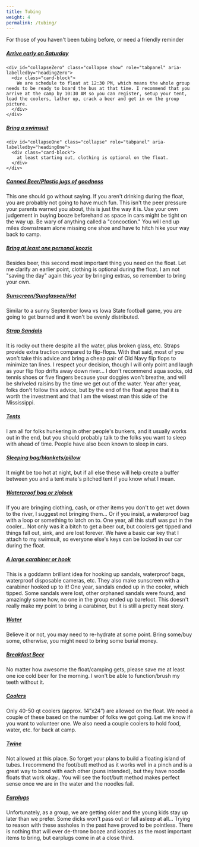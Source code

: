 ```yaml
---
title: Tubing
weight: 4
permalink: /tubing/
---
```

<p>For those of you haven't been tubing before, or need a friendly reminder</p>
<div id="accordion" role="tablist" aria-multiselectable="true">
  <div class="card">
    <div class="card-header" role="tab" id="headingZero">
      <h5 class="mb-0">
        <a data-toggle="collapse" data-parent="#accordion" href="#collapseZero" aria-expanded="true" aria-controls="collapseZero">
          Arrive early on Saturday
        </a>
      </h5>
    </div>

    <div id="collapseZero" class="collapse show" role="tabpanel" aria-labelledby="headingZero">
      <div class="card-block">
        We are schedule to float at 12:30 PM, which means the whole group needs to be ready to board the bus at that time. I recommend that you arrive at the camp by 10:30 AM so you can register, setup your tent, load the coolers, lather up, crack a beer and get in on the group picture.
      </div>
    </div>
  </div>
  <div class="card">
    <div class="card-header" role="tab" id="headingOne">
      <h5 class="mb-0">
        <a data-toggle="collapse" data-parent="#accordion" href="#collapseOne" aria-expanded="false" aria-controls="collapseOne">
          Bring a swimsuit
        </a>
      </h5>
    </div>

    <div id="collapseOne" class="collapse" role="tabpanel" aria-labelledby="headingOne">
      <div class="card-block">
        at least starting out, clothing is optional on the float.
      </div>
    </div>
  </div>
  <div class="card">
    <div class="card-header" role="tab" id="headingTwo">
      <h5 class="mb-0">
        <a class="collapsed" data-toggle="collapse" data-parent="#accordion" href="#collapseTwo" aria-expanded="false" aria-controls="collapseTwo">
          Canned Beer/Plastic jugs of goodness
        </a>
      </h5>
    </div>
    <div id="collapseTwo" class="collapse" role="tabpanel" aria-labelledby="headingTwo">
      <div class="card-block">
        This one should go without saying. If you aren't drinking during the float, you are probably not going to have much fun. This isn't the peer pressure your parents warned you about, this is just the way it is. Use your own judgement in buying booze beforehand as space in cars might be tight on the way up. Be wary of anything called a "concoction." You will end up miles downstream alone missing one shoe and have to hitch hike your way back to camp.
      </div>
    </div>
  </div>
  <div class="card">
    <div class="card-header" role="tab" id="headingThree">
      <h5 class="mb-0">
        <a class="collapsed" data-toggle="collapse" data-parent="#accordion" href="#collapseThree" aria-expanded="false" aria-controls="collapseThree">
          Bring at least one personal koozie
        </a>
      </h5>
    </div>
    <div id="collapseThree" class="collapse" role="tabpanel" aria-labelledby="headingThree">
      <div class="card-block">
        Besides beer, this second most important thing you need on the float. Let me clarify an earlier point, clothing is optional during the float. I am not "saving the day" again this year by bringing extras, so remember to bring your own.
      </div>
    </div>
  </div>
  <div class="card">
    <div class="card-header" role="tab" id="headingFour">
      <h5 class="mb-0">
        <a class="collapsed" data-toggle="collapse" data-parent="#accordion" href="#collapseFour" aria-expanded="false" aria-controls="collapseFour">
          Sunscreen/Sunglasses/Hat
        </a>
      </h5>
    </div>
    <div id="collapseFour" class="collapse" role="tabpanel" aria-labelledby="headingFour">
      <div class="card-block">
        Similar to a sunny September Iowa vs Iowa State football game, you are going to get burned and it won't be evenly distributed.
      </div>
    </div>
  </div>
  <div class="card">
    <div class="card-header" role="tab" id="headingFive">
      <h5 class="mb-0">
        <a class="collapsed" data-toggle="collapse" data-parent="#accordion" href="#collapseFive" aria-expanded="false" aria-controls="collapseFive">
          Strap Sandals
        </a>
      </h5>
    </div>
    <div id="collapseFive" class="collapse" role="tabpanel" aria-labelledby="headingFive">
      <div class="card-block">
        It is rocky out there despite all the water, plus broken glass, etc. Straps provide extra traction compared to flip-flops. With that said, most of you won't take this advice and bring a cheap pair of Old Navy flip flops to minimize tan lines. I respect your decision, though I will only point and laugh as your flip flop drifts away down river... I don't recommend aqua socks, old tennis shoes or five fingers because your doggies won't breathe, and will be shriveled raisins by the time we get out of the water. Year after year, folks don't follow this advice, but by the end of the float agree that it is worth the investment and that I am the wisest man this side of the Mississippi.
      </div>
    </div>
  </div>
  <div class="card">
    <div class="card-header" role="tab" id="headingSix">
      <h5 class="mb-0">
        <a class="collapsed" data-toggle="collapse" data-parent="#accordion" href="#collapseSix" aria-expanded="false" aria-controls="collapseSix">
          Tents
        </a>
      </h5>
    </div>
    <div id="collapseSix" class="collapse" role="tabpanel" aria-labelledby="headingSix">
      <div class="card-block">
        I am all for folks hunkering in other people's bunkers, and it usually works out in the end, but you should probably talk to the folks you want to sleep with ahead of time. People have also been known to sleep in cars.
      </div>
    </div>
  </div>
  <div class="card">
    <div class="card-header" role="tab" id="headingSeven">
      <h5 class="mb-0">
        <a class="collapsed" data-toggle="collapse" data-parent="#accordion" href="#collapseSeven" aria-expanded="false" aria-controls="collapseSeven">
          Sleeping bag/blankets/pillow
        </a>
      </h5>
    </div>
    <div id="collapseSeven" class="collapse" role="tabpanel" aria-labelledby="headingSeven">
      <div class="card-block">
        It might be too hot at night, but if all else these will help create a buffer between you and a tent mate's pitched tent if you know what I mean.
      </div>
    </div>
  </div>
  <div class="card">
    <div class="card-header" role="tab" id="headingEight">
      <h5 class="mb-0">
        <a class="collapsed" data-toggle="collapse" data-parent="#accordion" href="#collapseEight" aria-expanded="false" aria-controls="collapseEight">
          Waterproof bag or ziplock
        </a>
      </h5>
    </div>
    <div id="collapseEight" class="collapse" role="tabpanel" aria-labelledby="headingEight">
      <div class="card-block">
        If you are bringing clothing, cash, or other items you don't to get wet down to the river, I suggest not bringing them... Or if you insist, a waterproof bag with a loop or something to latch on to. One year, all this stuff was put in the cooler... Not only was it a bitch to get a beer out, but coolers get tipped and things fall out, sink, and are lost forever. We have a basic car key that I attach to my swimsuit, so everyone else's keys can be locked in our car during the float.
      </div>
    </div>
  </div>
  <div class="card">
    <div class="card-header" role="tab" id="headingNine">
      <h5 class="mb-0">
        <a class="collapsed" data-toggle="collapse" data-parent="#accordion" href="#collapseNine" aria-expanded="false" aria-controls="collapseNine">
          A large carabiner or hook
        </a>
      </h5>
    </div>
    <div id="collapseNine" class="collapse" role="tabpanel" aria-labelledby="headingNine">
      <div class="card-block">
        This is a goddamn brilliant idea for hooking up sandals, waterproof bags, waterproof disposable cameras, etc. They also make sunscreen with a carabiner hooked up to it! One year, sandals ended up in the cooler, which tipped. Some sandals were lost, other orphaned sandals were found, and amazingly some how, no one in the group ended up barefoot. This doesn't really make my point to bring a carabiner, but it is still a pretty neat story.
      </div>
    </div>
  </div>
  <div class="card">
    <div class="card-header" role="tab" id="headingTen">
      <h5 class="mb-0">
        <a class="collapsed" data-toggle="collapse" data-parent="#accordion" href="#collapseTen" aria-expanded="false" aria-controls="collapseTen">
          Water
        </a>
      </h5>
    </div>
    <div id="collapseTen" class="collapse" role="tabpanel" aria-labelledby="headingTen">
      <div class="card-block">
        Believe it or not, you may need to re-hydrate at some point. Bring some/buy some, otherwise, you might need to bring some burial money.
      </div>
    </div>
  </div>
  <div class="card">
    <div class="card-header" role="tab" id="headingEleven">
      <h5 class="mb-0">
        <a class="collapsed" data-toggle="collapse" data-parent="#accordion" href="#collapseEl" aria-expanded="false" aria-controls="collapseEl">
          Breakfast Beer
        </a>
      </h5>
    </div>
    <div id="collapseEl" class="collapse" role="tabpanel" aria-labelledby="headingEleven">
      <div class="card-block">
        No matter how awesome the float/camping gets, please save me at least one ice cold beer for the morning. I won't be able to function/brush my teeth without it.
      </div>
    </div>
  </div>
  <div class="card">
    <div class="card-header" role="tab" id="headingTwelve">
      <h5 class="mb-0">
        <a class="collapsed" data-toggle="collapse" data-parent="#accordion" href="#collapseTw" aria-expanded="false" aria-controls="collapseTw">
          Coolers
        </a>
      </h5>
    </div>
    <div id="collapseTw" class="collapse" role="tabpanel" aria-labelledby="headingTwelve">
      <div class="card-block">
        Only 40-50 qt coolers (approx. 14”x24”) are allowed on the float. We need a couple of these based on the number of folks we got going. Let me know if you want to volunteer one. We also need a couple coolers to hold food, water, etc. for back at camp.
      </div>
    </div>
  </div>
  <div class="card">
    <div class="card-header" role="tab" id="headingThirteen">
      <h5 class="mb-0">
        <a class="collapsed" data-toggle="collapse" data-parent="#accordion" href="#collapseThi" aria-expanded="false" aria-controls="collapseThi">
          Twine
        </a>
      </h5>
    </div>
    <div id="collapseThi" class="collapse" role="tabpanel" aria-labelledby="headingThirteen">
      <div class="card-block">
        Not allowed at this place. So forget your plans to build a floating island of tubes. I recommend the foot/butt method as it works well in a pinch and is a great way to bond with each other (puns intended), but they have noodle floats that work okay.. You will see the foot/butt method makes perfect sense once we are in the water and the noodles fail.
      </div>
    </div>
  </div>
  <div class="card">
    <div class="card-header" role="tab" id="headingFourteen">
      <h5 class="mb-0">
        <a class="collapsed" data-toggle="collapse" data-parent="#accordion" href="#collapseF" aria-expanded="false" aria-controls="collapseF">
          Earplugs
        </a>
      </h5>
    </div>
    <div id="collapseF" class="collapse" role="tabpanel" aria-labelledby="headingFourteen">
      <div class="card-block">
        Unfortunately, as a group, we are getting older and the young kids stay up later than we prefer. Some dicks won't pass out or fall asleep at all... Trying to reason with these assholes in the past have proved to be pointless. There is nothing that will ever de-throne booze and koozies as the most important items to bring, but earplugs come in at a close third.
      </div>
    </div>
  </div>
</div>

